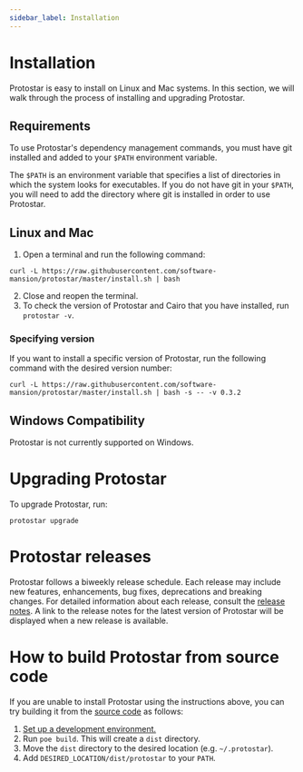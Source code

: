 ```yaml
---
sidebar_label: Installation
---
```


# Installation

Protostar is easy to install on Linux and Mac systems. In this section, we will walk through the process of installing and upgrading Protostar.

## Requirements
To use Protostar's dependency management commands, you must have git installed and added to your `$PATH` environment variable.

The `$PATH` is an environment variable that specifies a list of directories in which the system looks for executables.
If you do not have git in your `$PATH`, you will need to add the directory where git is installed in order to use Protostar.

## Linux and Mac
1. Open a terminal and run the following command:
```console
curl -L https://raw.githubusercontent.com/software-mansion/protostar/master/install.sh | bash
```
2. Close and reopen the terminal.
3. To check the version of Protostar and Cairo that you have installed, run `protostar -v`.

### Specifying version

If you want to install a specific version of Protostar, run the following command with the desired version number:

```console
curl -L https://raw.githubusercontent.com/software-mansion/protostar/master/install.sh | bash -s -- -v 0.3.2
```

## Windows Compatibility
Protostar is not currently supported on Windows.

# Upgrading Protostar
To upgrade Protostar, run:
```shell
protostar upgrade
```

# Protostar releases

Protostar follows a biweekly release schedule.
Each release may include new features, enhancements, bug fixes, deprecations and breaking changes.
For detailed information about each release, consult the [release notes](https://github.com/software-mansion/protostar/releases).
A link to the release notes for the latest version of Protostar will be displayed when a new release is available.

# How to build Protostar from source code
If you are unable to install Protostar using the instructions above, you can try building it from the [source code](https://github.com/software-mansion/protostar) as follows:

1. [Set up a development environment.](https://github.com/software-mansion/protostar#setting-up-environment)
1. Run `poe build`. This will create a `dist` directory.
1. Move the `dist` directory to the desired location (e.g. `~/.protostar`).
1. Add `DESIRED_LOCATION/dist/protostar` to your `PATH`.